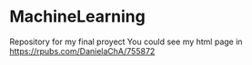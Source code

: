 # MachineLearning
Repository for my final proyect You could see my html page in https://rpubs.com/DanielaChA/755872
